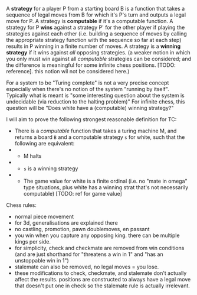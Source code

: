 A **strategy** for a player P from a starting board B is a function that takes a sequence of legal moves from B for which it's P's turn and outputs a legal move for P. 
A strategy is **computable** if it's a computable function.
A strategy for P **wins** against a strategy P' for the other player if playing the strategies against each other (i.e. building a sequence of moves by calling the appropriate strategy function with the sequence so far at each step) results in P winning in a finite number of moves. 
A strategy is a **winning strategy** if it wins against *all* opposing strategies. 
(a weaker notion in which you only must win against all *computable* strategies can be considered; and the difference is meaningful for some infinite chess positions. [TODO: reference]. this notion wil not be considered here.)

For a system to be "Turing complete" is not a very precise concept especially when there's no notion of the system "running by itself". 
Typically what is meant is "some interesting question about the system is undecidable (via reduction to the halting problem)"
For infinite chess, this question will be "Does white have a (computable) winning strategy?"

I will aim to prove the following strongest reasonable definition for TC:

- There is a *computable* function that takes a turing machine M, and returns a board `B` and a computable strategy `s` for white, such that the following are equivalent:
- - M halts 
- - `s` is a winning strategy 
- - The game value for white is a finite ordinal (i.e. no "mate in omega" type situations, plus white has a winning strat that's not necessarily computable) [TODO: ref for game value]

Chess rules:
- normal piece movement
- for 3d, generalisations are explained there
- no castling, promotion, pawn doublemoves, en passant
- you win when you capture any opposing king. there can be multiple kings per side.
- for simplicity, check and checkmate are removed from win conditions (and are just shorthand for "threatens a win in 1" and "has an unstoppable win in 1")
- stalemate can also be removed, no legal moves = you lose. 
- these modifications to check, checkmate, and stalemate don't actually affect the results. positions are constructed to always have a legal move that doesn't put one in check so the stalemate rule is actually irrelevant. 